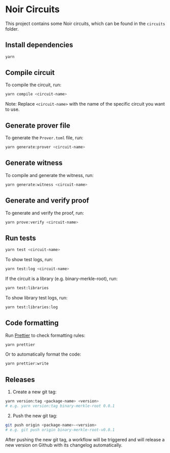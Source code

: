 # Noir Circuits

This project contains some Noir circuits, which can be found in the `circuits` folder.

## Install dependencies

```sh
yarn
```

## Compile circuit

To compile the circuit, run:

```sh
yarn compile <circuit-name>
```

Note: Replace `<circuit-name>` with the name of the specific circuit you want to use.

## Generate prover file

To generate the `Prover.toml` file, run:

```sh
yarn generate:prover <circuit-name>
```

## Generate witness

To compile and generate the witness, run:

```sh
yarn generate:witness <circuit-name>
```

## Generate and verify proof

To generate and verify the proof, run:

```sh
yarn prove:verify <circuit-name>
```

## Run tests

```sh
yarn test <circuit-name>
```

To show test logs, run:

```sh
yarn test:log <circuit-name>
```

If the circuit is a library (e.g. binary-merkle-root), run:

```sh
yarn test:libraries
```

To show library test logs, run:

```sh
yarn test:libraries:log
```

## Code formatting

Run [Prettier](https://prettier.io/) to check formatting rules:

```bash
yarn prettier
```

Or to automatically format the code:

```bash
yarn prettier:write
```

## Releases

1. Create a new git tag:

```bash
yarn version:tag <package-name> <version>
# e.g. yarn version:tag binary-merkle-root 0.0.1
```

2. Push the new git tag:

```bash
git push origin <package-name>-<version>
# e.g. git push origin binary-merkle-root-v0.0.1
```

After pushing the new git tag, a workflow will be triggered and will release a new version on Github with its changelog automatically.
